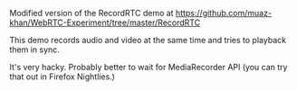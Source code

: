 Modified version of the RecordRTC demo at
https://github.com/muaz-khan/WebRTC-Experiment/tree/master/RecordRTC

This demo records audio and video at the same time and tries to playback them in sync.

It's very hacky. Probably better to wait for MediaRecorder API (you can try that out in Firefox Nightlies.)

